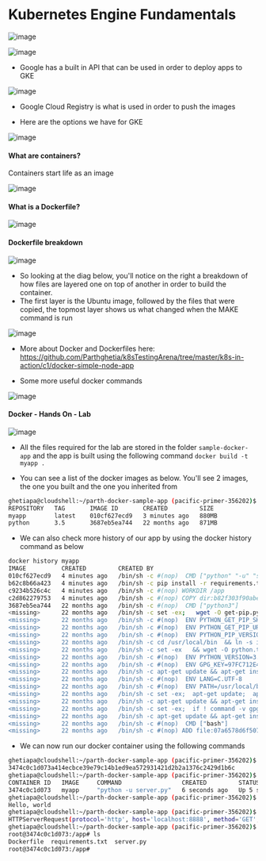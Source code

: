 # Kubernetes Engine Fundamentals

![image](https://user-images.githubusercontent.com/43883264/179424824-5db91f95-c4ae-448e-b5de-5faaca1040ce.png)

![image](https://user-images.githubusercontent.com/43883264/179424831-bda134ae-c51c-4a12-888c-54fff6fbb450.png)

- Google has a built in API that can be used in order to deploy apps to GKE

![image](https://user-images.githubusercontent.com/43883264/179424899-4b225c59-6120-464b-afee-357ef235e7fb.png)

- Google Cloud Registry is what is used in order to push the images

- Here are the options we have for GKE

![image](https://user-images.githubusercontent.com/43883264/179424974-56263a64-fd6b-408b-888a-998afdb49ca4.png)

#### What are containers?

Containers start life as an image

![image](https://user-images.githubusercontent.com/43883264/180853793-1b9964dc-bc36-4f84-9471-e0ebb643f4db.png)

#### What is a Dockerfile?

![image](https://user-images.githubusercontent.com/43883264/180854072-63b6fcf4-9564-4cc9-8f10-589c74293dbb.png)

#### Dockerfile breakdown

![image](https://user-images.githubusercontent.com/43883264/180854209-10855be4-68ac-4f12-b5d4-fb8787f69cdf.png)

- So looking at the diag below, you'll notice on the right a breakdown of how files are layered one on top of another in order to build the container.
- The first layer is the Ubuntu image, followed by the files that were copied, the topmost layer shows us what changed when the MAKE command is run

![image](https://user-images.githubusercontent.com/43883264/180854619-62575a48-5dc6-480e-bae0-74dd95fb0b8b.png)

- More about Docker and Dockerfiles here: https://github.com/Parthghetia/k8sTestingArena/tree/master/k8s-in-action/c1/docker-simple-node-app

- Some more useful docker commands

![image](https://user-images.githubusercontent.com/43883264/180855477-ce1bc2f0-b704-469c-be92-7abd1ce23fc1.png)

#### Docker - Hands On - Lab

![image](https://user-images.githubusercontent.com/43883264/180855659-f35cae39-a024-47e7-8372-fdd9af2237fe.png)

- All the files required for the lab are stored in the folder `sample-docker-app` and the app is built using the following command `docker build -t myapp .`

- You can see a list of the docker images as below. You'll see 2 images, the one you built and the one you inherited from

```bash
ghetiapa@cloudshell:~/parth-docker-sample-app (pacific-primer-356202)$ docker images
REPOSITORY   TAG       IMAGE ID       CREATED         SIZE
myapp        latest    010cf627ecd9   3 minutes ago   880MB
python       3.5       3687eb5ea744   22 months ago   871MB
```

- We can also check more history of our app by using the docker history command as below

```bash 
docker history myapp
IMAGE          CREATED         CREATED BY                                      SIZE      COMMENT
010cf627ecd9   4 minutes ago   /bin/sh -c #(nop)  CMD ["python" "-u" "serve…   0B
b62c8b66a423   4 minutes ago   /bin/sh -c pip install -r requirements.txt      9.07MB
c9234b526c4c   4 minutes ago   /bin/sh -c #(nop) WORKDIR /app                  0B
c2d862279753   4 minutes ago   /bin/sh -c #(nop) COPY dir:b82f303f90abe12bf…   499B
3687eb5ea744   22 months ago   /bin/sh -c #(nop)  CMD ["python3"]              0B
<missing>      22 months ago   /bin/sh -c set -ex;   wget -O get-pip.py "$P…   7.24MB
<missing>      22 months ago   /bin/sh -c #(nop)  ENV PYTHON_GET_PIP_SHA256…   0B
<missing>      22 months ago   /bin/sh -c #(nop)  ENV PYTHON_GET_PIP_URL=ht…   0B
<missing>      22 months ago   /bin/sh -c #(nop)  ENV PYTHON_PIP_VERSION=20…   0B
<missing>      22 months ago   /bin/sh -c cd /usr/local/bin  && ln -s idle3…   32B
<missing>      22 months ago   /bin/sh -c set -ex   && wget -O python.tar.x…   42.3MB
<missing>      22 months ago   /bin/sh -c #(nop)  ENV PYTHON_VERSION=3.5.10    0B
<missing>      22 months ago   /bin/sh -c #(nop)  ENV GPG_KEY=97FC712E4C024…   0B
<missing>      22 months ago   /bin/sh -c apt-get update && apt-get install…   17.9MB
<missing>      22 months ago   /bin/sh -c #(nop)  ENV LANG=C.UTF-8             0B
<missing>      22 months ago   /bin/sh -c #(nop)  ENV PATH=/usr/local/bin:/…   0B
<missing>      22 months ago   /bin/sh -c set -ex;  apt-get update;  apt-ge…   510MB
<missing>      22 months ago   /bin/sh -c apt-get update && apt-get install…   146MB
<missing>      22 months ago   /bin/sh -c set -ex;  if ! command -v gpg > /…   17.5MB
<missing>      22 months ago   /bin/sh -c apt-get update && apt-get install…   16.5MB
<missing>      22 months ago   /bin/sh -c #(nop)  CMD ["bash"]                 0B
<missing>      22 months ago   /bin/sh -c #(nop) ADD file:07a6578d6f507bd9c…   114MB
```

- We can now run our docker container using the following commands

```bash
ghetiapa@cloudshell:~/parth-docker-sample-app (pacific-primer-356202)$ docker run -d -p 8888:8888 myapp
3474c0c1d073a414ecbce39e79c14b1ed9ea572931421d2b2a1376c2429d1b6c
ghetiapa@cloudshell:~/parth-docker-sample-app (pacific-primer-356202)$ docker ps
CONTAINER ID   IMAGE     COMMAND                 CREATED         STATUS         PORTS                    NAMES
3474c0c1d073   myapp     "python -u server.py"   6 seconds ago   Up 5 seconds   0.0.0.0:8888->8888/tcp   vibrant_bohr
ghetiapa@cloudshell:~/parth-docker-sample-app (pacific-primer-356202)$ curl http://localhost:8888
Hello, world
ghetiapa@cloudshell:~/parth-docker-sample-app (pacific-primer-356202)$ docker logs vibrant_bohr
HTTPServerRequest(protocol='http', host='localhost:8888', method='GET', uri='/', version='HTTP/1.1', remote_ip='172.18.0.1'
ghetiapa@cloudshell:~/parth-docker-sample-app (pacific-primer-356202)$ docker exec -it vibrant_bohr /bin/bash
root@3474c0c1d073:/app# ls
Dockerfile  requirements.txt  server.py
root@3474c0c1d073:/app#

```
